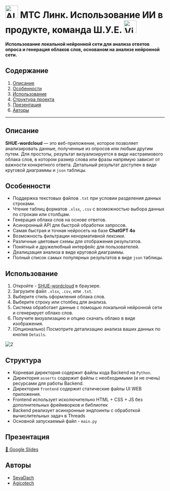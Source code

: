 # <img src="https://upload.wikimedia.org/wikipedia/commons/thumb/d/d7/Logo_%D0%9C%D0%A2%D0%A1_%282023%29.svg/1200px-Logo_%D0%9C%D0%A2%D0%A1_%282023%29.svg.png" alt="Alt Text" width="40" height="40"> МТС Линк. Использование ИИ в продукте, команда Ш.У.Е. <img src="https://i.ibb.co/FnHRxxT/Vix2-9-HZn-Q.jpg" alt="Vix2-9-HZn-Q" width="40" height="40" border="0" />
**Использование локальной нейронной сети для анализа ответов опроса и генерация облаков слов, основаном на анализе нейронной сети.**
## Содержание
1. [Описание](#описание)
2. [Особенности](#особенности)
3. [Использование](#использование)
4. [Структура проекта](#структура)
5. [Презентация](#презентация)
6. [Авторы](#авторы)

---

## Описание

**SHUE-wordcloud** — это веб-приложение, которое позволяет анализировать данные, полученные из опросов или любым другим путем. Для простоты, результат визуализируется в виде настраемового облака слов, в котором размер слова или фразы напрямую зависит от важности конкретного ответа. Детальный результат доступен в виде круговой диаграммы и `json` таблицы. 

## Особенности

- Поддержка текстовых файлов `.txt` при условии разделения данных строками.
- Чтение таблиц форматов `.xlsx`, `.csv` с возможностью выбора данных по строкам или столбцам.
- Генерация облака слов на основе ответов.
- Асинхронный API для быстрой обработки запросов.
- Самая быстрая и точная нейросеть на базе **ChatGPT 4o**
- Возможность фильтрации ненормативной лексики.
- Различные цветовые схемы для отображения результатов.
- Понятный и дружелюбный интерфейс для пользователей.
- Деалицзация анализа в виде круговой диаграммы.
- Полный список самых популярных результатов в виде `json` таблицы.

## Использование

1. Откройте - [SHUE-wordcloud](https://hack.agicotech.ru/) в браузере.
2. Загрузите файл `.xlsx`, `.csv`, или `.txt`.
3. Выберите стиль оформления облака слов.
4. Выберите строку или столбец для анализа.
5. Система обработает данные с помощью локальной нейронной сети и сгенерирует облако слов.
6. Получите визуализацию и опцию скачать облако в виде изображения.
7. (Опционально) Посмотрите детализацию анализа ваших данных по кнопке `Details`.

<img src="https://i.ibb.co/56MPPDM/2.png" alt="2" border="0">

## Структура

- Корневая директория содержит файлы кода Backend на `Python`.
- Директория `asserts` содержит файлы с необходимыми (и не очень) ресурсами для работы Backend.
- Директория `frontend` содержит статические файлы UI WEB приложения.
- Frontend использует исколючительно HTML + CSS + JS без дополнительных фреймворков и библиотек
- Backend реализует асинхронные эндпоинты с обработкой вычислительных задач в Threads
- Основной запускаемый файл - `main.py`


## Презентация
<a href="https://docs.google.com/presentation/d/1Vp1QekFBLx9jzfZZbDZ-OBhL1xi6SUj5m_1HU6qSUHg">🔗 Google Slides</a>

## Авторы

- [SevaDach](https://github.com/SevaDach)
- [Agicotech](https://github.com/Agicotech)

